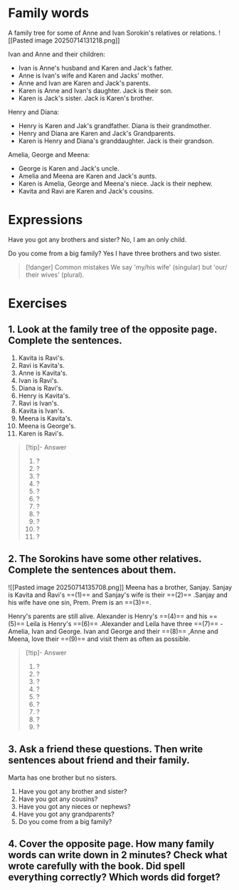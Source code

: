 # Family words
A family tree for some of Anne and Ivan Sorokin's relatives or relations.
![[Pasted image 20250714131218.png]]

Ivan and Anne and their children:
- Ivan is Anne's husband and Karen and Jack's father.
- Anne is Ivan's wife and Karen and Jacks' mother.
- Anne and Ivan are Karen and Jack's parents.
- Karen is Anne and Ivan's daughter. Jack is their son.
- Karen is Jack's sister. Jack is Karen's brother.

Henry and Diana:
- Henry is Karen and Jak's grandfather. Diana is their grandmother.
- Henry and Diana are Karen and Jack's Grandparents.
- Karen is Henry and Diana's granddaughter. Jack is their grandson.

Amelia, George and Meena:
- George is Karen and Jack's uncle.
- Amelia and Meena are Karen and Jack's aunts.
- Karen is Amelia, George and Meena's niece. Jack is their nephew.
- Kavita and Ravi are Karen and Jack's cousins.
# Expressions
Have you got any brothers and sister?
No, I am an only child.

Do you come from a big family?
Yes I have three brothers and two sister.

>[!danger] Common mistakes
>We say 'my/his wife' (singular) but 'our/ their wives' (plural).

# Exercises
## 1. Look at the family tree of the opposite page. Complete the sentences.

1. Kavita is Ravi's.
2. Ravi is Kavita's.
3. Anne is Kavita's.
4. Ivan is Ravi's.
5. Diana is Ravi's.
6. Henry is Kavita's.
7. Ravi is Ivan's.
8. Kavita is Ivan's.
9. Meena is Kavita's.
10. Meena is George's.
11. Karen is Ravi's.

>[!tip]- Answer
>1. ?
>2. ?
>3. ?
>4. ?
>5. ?
>6. ?
>7. ?
>8. ?
>9. ?
>10. ?
>11. ?
## 2. The Sorokins have some other relatives. Complete the sentences about them.

![[Pasted image 20250714135708.png]]
Meena has a brother, Sanjay. Sanjay is Kavita and Ravi's ==(1)== and Sanjay's wife is their ==(2)== .Sanjay and his wife have one sin, Prem. Prem is an ==(3)==.

Henry's parents are still alive. Alexander is Henry's ==(4)== and his ==(5)== Leila is Henry's ==(6)== .Alexander and Leila have three ==(7)== - Amelia, Ivan and George. Ivan and George and their ==(8)== ,Anne and Meena, love their ==(9)== and visit them as often as possible.

>[!tip]- Answer
>1. ?
>2. ?
>3. ?
>4. ?
>5. ?
>6. ?
>7. ?
>8. ?
>9. ?

## 3. Ask a friend these questions. Then write sentences about friend and their family.

Marta has one brother but no sisters.

1. Have you got any brother and sister?
2. Have you got any cousins?
3. Have you got any nieces or nephews?
4. Have you got any grandparents?
5. Do you come from a big family?

## 4. Cover the opposite page. How many family words can write down in 2 minutes? Check what wrote carefully with the book. Did spell everything correctly? Which words did forget?

